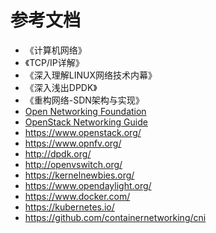 # 参考文档

* 《计算机网络》
* 《TCP/IP详解》
* 《深入理解LINUX网络技术内幕》
* 《深入浅出DPDK》
* 《重构网络-SDN架构与实现》
* [Open Networking Foundation](https://www.opennetworking.org/)
* [OpenStack Networking Guide](https://docs.openstack.org/ocata/networking-guide/)
* <https://www.openstack.org/>
* <https://www.opnfv.org/>
* <http://dpdk.org/>
* <http://openvswitch.org/>
* <https://kernelnewbies.org/>
* <https://www.opendaylight.org/>
* <https://www.docker.com/>
* <https://kubernetes.io/>
* <https://github.com/containernetworking/cni>

